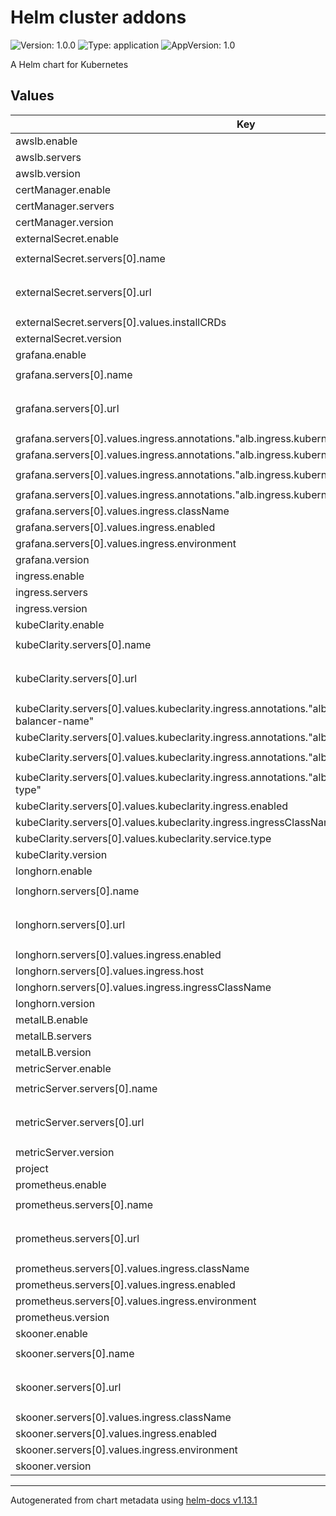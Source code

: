 # Helm cluster addons

![Version: 1.0.0](https://img.shields.io/badge/Version-1.0.0-informational?style=flat-square) ![Type: application](https://img.shields.io/badge/Type-application-informational?style=flat-square) ![AppVersion: 1.0](https://img.shields.io/badge/AppVersion-1.0-informational?style=flat-square)

A Helm chart for Kubernetes

## Values

| Key | Type | Default | Description |
|-----|------|---------|-------------|
| awslb.enable | bool | `true` |  |
| awslb.servers | list | `[]` |  |
| awslb.version | string | `"1.6.2"` |  |
| certManager.enable | bool | `true` |  |
| certManager.servers | list | `[]` |  |
| certManager.version | string | `"v1.13.3"` |  |
| externalSecret.enable | bool | `true` |  |
| externalSecret.servers[0].name | string | `"telefonica-region-example-region-0"` |  |
| externalSecret.servers[0].url | string | `"https://internal-kiq4etp7ipf0gzp7qnbo01gtp7ew-k8s-262710596.eu-west-3.elb.amazonaws.com:6443"` |  |
| externalSecret.servers[0].values.installCRDs | bool | `true` |  |
| externalSecret.version | string | `"0.9.13"` |  |
| grafana.enable | bool | `true` |  |
| grafana.servers[0].name | string | `"telefonica-region-example-region-0"` |  |
| grafana.servers[0].url | string | `"https://internal-kiq4etp7ipf0gzp7qnbo01gtp7ew-k8s-262710596.eu-west-3.elb.amazonaws.com:6443"` |  |
| grafana.servers[0].values.ingress.annotations."alb.ingress.kubernetes.io/load-balancer-name" | string | `"grafana-system"` |  |
| grafana.servers[0].values.ingress.annotations."alb.ingress.kubernetes.io/scheme" | string | `"internal"` |  |
| grafana.servers[0].values.ingress.annotations."alb.ingress.kubernetes.io/tags" | string | `"tactile5g/digital-twins=grafana-system"` |  |
| grafana.servers[0].values.ingress.annotations."alb.ingress.kubernetes.io/target-type" | string | `"instance"` |  |
| grafana.servers[0].values.ingress.className | string | `"alb"` |  |
| grafana.servers[0].values.ingress.enabled | bool | `false` |  |
| grafana.servers[0].values.ingress.environment | string | `"region"` |  |
| grafana.version | string | `"main"` |  |
| ingress.enable | bool | `false` |  |
| ingress.servers | list | `[]` |  |
| ingress.version | string | `"4.9.0"` |  |
| kubeClarity.enable | bool | `true` |  |
| kubeClarity.servers[0].name | string | `"telefonica-region-example-region-0"` |  |
| kubeClarity.servers[0].url | string | `"https://internal-kiq4etp7ipf0gzp7qnbo01gtp7ew-k8s-262710596.eu-west-3.elb.amazonaws.com:6443"` |  |
| kubeClarity.servers[0].values.kubeclarity.ingress.annotations."alb.ingress.kubernetes.io/load-balancer-name" | string | `"kubeclarify-system"` |  |
| kubeClarity.servers[0].values.kubeclarity.ingress.annotations."alb.ingress.kubernetes.io/scheme" | string | `"internal"` |  |
| kubeClarity.servers[0].values.kubeclarity.ingress.annotations."alb.ingress.kubernetes.io/tags" | string | `"tactile5g/digital-twins=kubeclarify-system"` |  |
| kubeClarity.servers[0].values.kubeclarity.ingress.annotations."alb.ingress.kubernetes.io/target-type" | string | `"instance"` |  |
| kubeClarity.servers[0].values.kubeclarity.ingress.enabled | bool | `false` |  |
| kubeClarity.servers[0].values.kubeclarity.ingress.ingressClassName | string | `"alb"` |  |
| kubeClarity.servers[0].values.kubeclarity.service.type | string | `"LoadBalancer"` |  |
| kubeClarity.version | string | `"v2.23.1"` |  |
| longhorn.enable | bool | `true` |  |
| longhorn.servers[0].name | string | `"telefonica-region-example-region-0"` |  |
| longhorn.servers[0].url | string | `"https://internal-kiq4etp7ipf0gzp7qnbo01gtp7ew-k8s-262710596.eu-west-3.elb.amazonaws.com:6443"` |  |
| longhorn.servers[0].values.ingress.enabled | bool | `false` |  |
| longhorn.servers[0].values.ingress.host | string | `"storage.tactile5g.int"` |  |
| longhorn.servers[0].values.ingress.ingressClassName | string | `"nginx"` |  |
| longhorn.version | string | `"1.6.0"` |  |
| metalLB.enable | bool | `false` |  |
| metalLB.servers | list | `[]` |  |
| metalLB.version | string | `"0.13.12"` |  |
| metricServer.enable | bool | `true` |  |
| metricServer.servers[0].name | string | `"telefonica-region-example-region-0"` |  |
| metricServer.servers[0].url | string | `"https://internal-kiq4etp7ipf0gzp7qnbo01gtp7ew-k8s-942763084.eu-west-3.elb.amazonaws.com:6443"` |  |
| metricServer.version | string | `"6.9.3"` |  |
| project | string | `"telefonica"` |  |
| prometheus.enable | bool | `true` |  |
| prometheus.servers[0].name | string | `"telefonica-region-example-region-0"` |  |
| prometheus.servers[0].url | string | `"https://internal-kiq4etp7ipf0gzp7qnbo01gtp7ew-k8s-262710596.eu-west-3.elb.amazonaws.com:6443"` |  |
| prometheus.servers[0].values.ingress.className | string | `"alb"` |  |
| prometheus.servers[0].values.ingress.enabled | bool | `false` |  |
| prometheus.servers[0].values.ingress.environment | string | `"region"` |  |
| prometheus.version | string | `"main"` |  |
| skooner.enable | bool | `true` |  |
| skooner.servers[0].name | string | `"telefonica-region-example-region-0"` |  |
| skooner.servers[0].url | string | `"https://internal-kiq4etp7ipf0gzp7qnbo01gtp7ew-k8s-262710596.eu-west-3.elb.amazonaws.com:6443"` |  |
| skooner.servers[0].values.ingress.className | string | `"alb"` |  |
| skooner.servers[0].values.ingress.enabled | bool | `false` |  |
| skooner.servers[0].values.ingress.environment | string | `"region"` |  |
| skooner.version | string | `"main"` |  |

----------------------------------------------
Autogenerated from chart metadata using [helm-docs v1.13.1](https://github.com/norwoodj/helm-docs/releases/v1.13.1)
